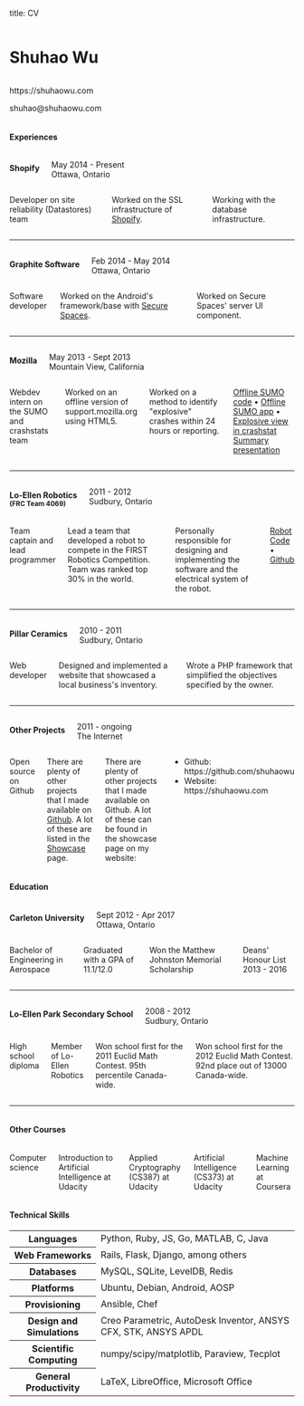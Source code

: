 title: CV

<div class="row cv-title-print print-only">
  <div class="large-8 columns">
    <h1 class="light-weight" id="cvname">
      Shuhao Wu
    </h1>
  </div>
  <div class="large-4 columns">
    <div id="cvinfo">
      <p>
        https://shuhaowu.com
      </p>
      <p>
        shuhao@shuhaowu.com
      </p>
    </div>
  </div>
</div>

<h4 class="section-title">Experiences</h4>

<div class="row cv">
  <div class="large-4 columns">
    <h4>Shopify</h4>
    <p>May 2014 - Present <br /> Ottawa, Ontario</p>
  </div>
  <div class="large-8 columns">
    <p>Developer on site reliability (Datastores) team</p>
    <p>Worked on the SSL infrastructure of <a href="http://shopify.com">Shopify</a>.</p>
    <p>Working with the database infrastructure.</p>
  </div>
</div>

<hr />

<div class="row cv">
  <div class="large-4 columns">
    <h4>Graphite Software</h4>
    <p>Feb 2014 - May 2014 <br /> Ottawa, Ontario</p>
  </div>
  <div class="large-8 columns">
    <p>Software developer</p>
    <p>Worked on the Android's framework/base with
       <a href="http://www.securespaces.com/">Secure Spaces</a>.
    </p>
    <p>Worked on Secure Spaces' server UI component.</p>
  </div>
</div>

<hr />

<div class="row cv">
  <div class="large-4 columns">
    <h4>Mozilla</h4>
    <p>May 2013 - Sept 2013 <br /> Mountain View, California</p>
  </div>
  <div class="large-8 columns">
    <p>Webdev intern on the SUMO and crashstats team</p>
    <p>Worked on an offline version of support.mozilla.org using HTML5.</p>
    <p>Worked on a method to identify "explosive" crashes within 24 hours or reporting.</p>
    <p class="hide-on-print"><a href="https://github.com/mozilla/osumo">Offline SUMO code</a>
      &#8226;
      <a href="http://osumo.paas.allizom.org">Offline SUMO app</a>
      &#8226;
      <a href="http://crash-stats.mozilla.com/explosive">Explosive view in crashstat</a>
      <br />
    <a href="https://air.mozilla.org/intern-presentation-wu/">Summary presentation</a></p>
  </div>
</div>

<hr />

<div class="row cv">
  <div class="large-4 columns">
    <h4>Lo-Ellen Robotics <br class="print-only" /><small>(FRC Team 4069)</small></h4>
    <p>2011 - 2012 <br /> Sudbury, Ontario</p>
  </div>
  <div class="large-8 columns">
    <p>Team captain and lead programmer</p>
    <p>Lead a team that developed a robot to compete in the FIRST Robotics Competition. Team was ranked top 30% in the world.</p>
    <p>Personally responsible for designing and implementing the software and the electrical system of the robot.</p>
    <p class="hide-on-print"><a href="https://github.com/FRCTeam4069/RobotCode2012">Robot Code</a>
        &#8226;
        <a href="https://github.com/FRCTeam4069">Github</a></p>
  </div>
</div>

<hr />

<div class="row cv">
  <div class="large-4 columns">
    <h4>Pillar Ceramics</h4>
    <p>2010 - 2011 <br /> Sudbury, Ontario</p>
  </div>
  <div class="large-8 columns">
    <p>Web developer</p>
    <p>Designed and implemented a website that showcased a local business's inventory.</p>
    <p>Wrote a PHP framework that simplified the objectives specified by the owner.</p>
  </div>
</div>

<hr />

<div class="row cv separate">
  <div class="large-4 columns">
    <h4>Other Projects</h4>
    <p>2011 - ongoing <br /> The Internet</p>
  </div>
  <div class="large-8 columns">
    <p>Open source on Github</p>
    <p class="hide-on-print">There are plenty of other projects that I made available on <a href="https://github.com/shuhaowu">Github</a>. A lot of these
      are listed in the <a href="/showcase">Showcase</a> page.</p>
    <p class="print-only">
      There are plenty of other projects that I made available on Github. A
      lot of these can be found in the showcase page on my website:
    </p>
    <ul class="print-only">
      <li>Github: https://github.com/shuhaowu</li>
      <li>Website: https://shuhaowu.com</li>
    </ul>
  </div>
</div>

<h4 class="section-title">Education</h4>

<!--
<div class="row cv">
  <div class="large-4 columns">
    <h4>Carleton University</h4>
    <p>Sept 2017 - 2019 (Expected) <br /> Ottawa, Ontario</p>
  </div>
  <div class="large-8 columns">
    <p>Master of Applied Science</p>
  </div>
</div>

<hr />
-->

<div class="row cv">
  <div class="large-4 columns">
    <h4>Carleton University</h4>
    <p>Sept 2012 - Apr 2017 <br /> Ottawa, Ontario</p>
  </div>
  <div class="large-8 columns">
    <p>Bachelor of Engineering in Aerospace</p>
    <p>Graduated with a GPA of 11.1/12.0</p>
    <p>Won the Matthew Johnston Memorial Scholarship</p>
    <p>Deans' Honour List 2013 - 2016</p>
  </div>
</div>

<hr />

<div class="row cv">
  <div class="large-4 columns">
    <h4>Lo-Ellen Park Secondary School</h4>
    <p>2008 - 2012 <br /> Sudbury, Ontario</p>
  </div>
  <div class="large-8 columns">
    <p>High school diploma</p>
    <p>Member of Lo-Ellen Robotics</p>
    <p>Won school first for the 2011 Euclid Math Contest. <span data-tooltip class="has-tip" title="Scored 75/100">95th percentile</span> Canada-wide.</p>
    <p>Won school first for the 2012 Euclid Math Contest. <span data-tooltip class="has-tip" title="Scored 82/100">92nd place out of 13000</span> Canada-wide.</p>
  </div>
</div>

<hr />

<div class="row cv separate">
  <div class="large-4 columns">
    <h4>Other Courses</h4>
  </div>
  <div class="large-8 columns">
    <p>Computer science</p>
    <p>Introduction to Artificial Intelligence at Udacity</p>
    <p>Applied Cryptography (CS387) at Udacity</p>
    <p>Artificial Intelligence (CS373) at Udacity</p>
    <p>Machine Learning at Coursera</p>
  </div>
</div>

<h4 class="section-title">Technical Skills</h4>
<table class="cv">
  <tbody>
    <tr>
      <th>Languages</th>
      <td>Python, Ruby, JS, Go, MATLAB, C, Java</td>
    </tr>
    <tr>
      <th>Web Frameworks</th>
      <td>Rails, Flask, Django, among others</td>
    </tr>
    <tr>
      <th>Databases</th>
      <td>MySQL, SQLite, LevelDB, Redis</td>
    </tr>
    <tr>
      <th>Platforms</th>
      <td>Ubuntu, Debian, Android, AOSP</td>
    </tr>
    <tr>
      <th>Provisioning</th>
      <td>Ansible, Chef</td>
    </tr>
    <tr>
      <th>Design and Simulations</th>
      <td>Creo Parametric, AutoDesk Inventor, ANSYS CFX, STK, ANSYS APDL</td>
    </tr>
    <tr>
      <th>Scientific Computing</th>
      <td>numpy/scipy/matplotlib, Paraview, Tecplot</td>
    </tr>
    <tr>
      <th>General Productivity</th>
      <td>LaTeX, LibreOffice, Microsoft Office</td>
    </tr>
  </tbody>
</table>

<script>
var r = Math.random();
if (r < 0.3 && atob) {
  document.getElementById("aero").innerHTML = atob("IGluIEFlcm9zcGFjZQ==");
}
</script>
